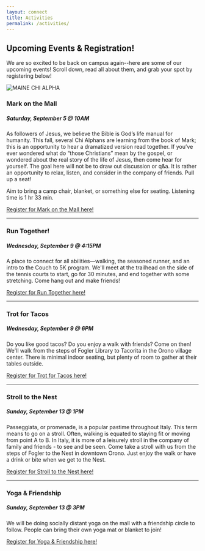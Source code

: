 ```yaml
---
layout: connect
title: Activities
permalink: /activities/
---
```


## Upcoming Events & Registration!

We are so excited to be back on campus again--here are some of our upcoming events! Scroll down, read all about them, and grab your spot by registering below!

<img src="{{ site.url }}/images/and-more.jpg" class="img-fluid" alt="MAINE CHI ALPHA">

### Mark on the Mall

##### Saturday, September 5 @ 10AM

As followers of Jesus, we believe the Bible is God’s life manual for humanity. This fall, several Chi Alphans are learning from the book of Mark; this is an opportunity to hear a dramatized version read together. If you’ve ever wondered what do “those Christians” mean by the gospel, or wondered about the real story of the life of Jesus, then come hear for yourself. The goal here will not be to draw out discussion or q&a. It is rather an opportunity to relax, listen, and consider in the company of friends. Pull up a seat!

Aim to bring a camp chair, blanket, or something else for seating. Listening time is 1 hr 33 min. 

[Register for Mark on the Mall here!](https://forms.gle/ecZSMrPbsGknLDzdA)

***

### Run Together!

##### Wednesday, September 9 @ 4:15PM

A place to connect for all abilities—walking, the seasoned runner, and an intro to the Couch to 5K program. We'll meet at the trailhead on the side of the tennis courts to start, go for 30 minutes, and end together with some stretching. Come hang out and make friends!

[Register for Run Together here!](https://forms.gle/4pogUNseAjW4Zr3x5)

***

### Trot for Tacos

##### Wednesday, September 9 @ 6PM

Do you like good tacos? Do you enjoy a walk with friends? Come on then! We'll walk from the steps of Fogler Library to Tacorita in the Orono village center. There is minimal indoor seating, but plenty of room to gather at their tables outside. 

[Register for Trot for Tacos here!](https://forms.gle/ZKcovVVzp673H4c68)

***

### Stroll to the Nest

##### Sunday, September 13 @ 1PM

Passeggiata, or promenade, is a popular pastime throughout Italy. This term means to go on a stroll. Often, walking is equated to staying fit or moving from point A to B. In Italy, it is more of a leisurely stroll in the company of family and friends - to see and be seen. Come take a stroll with us from the steps of Fogler to the Nest in downtown Orono. Just enjoy the walk or have a drink or bite when we get to the Nest.

[Register for Stroll to the Nest here!](https://forms.gle/7Se3nDjEtDfR77b16)

***

### Yoga & Friendship

##### Sunday, September 13 @ 3PM

We will be doing socially distant yoga on the mall with a friendship circle to follow. People can bring their own yoga mat or blanket to join! 

[Register for Yoga & Friendship here!](https://forms.gle/PysYLkzzieaUV7wy6)

